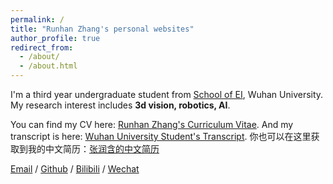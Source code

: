 ```yaml
---
permalink: /
title: "Runhan Zhang's personal websites"
author_profile: true
redirect_from: 
  - /about/
  - /about.html
---
```


I'm a third year undergraduate student from [School of EI](http://eis.whu.edu.cn/), Wuhan University. My research interest includes **3d vision, robotics, AI**.

<!-- I am very fortunate to be advised by [Prof. XXX](https://www.XXX.com/) of XXX Lab from [School of Computer Science](https://cs.pku.edu.cn/), Peking University. I was advised by [Prof. XX](https://XXX.pku.edu.cn/) from [School of Computer Science](https://cs.pku.edu.cn/), Peking University. -->

You can find my CV here: [Runhan Zhang's Curriculum Vitae](CV.pdf). And my transcript is here: [Wuhan University Student's Transcript](transcript.pdf).
你也可以在这里获取到我的中文简历：[张润含的中文简历](CV_ch.pdf)

[Email](mailto:zhangrunhan@whu.edu.cn) / [Github](https://github.com/Runhane) / [Bilibili](https://space.bilibili.com/53569946) / [Wechat](../images/wechat.jpg)
